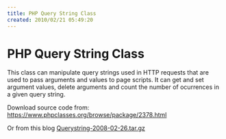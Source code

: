 ```yaml
---
title: PHP Query String Class
created: 2010/02/21 05:49:20
---
```


# PHP Query String Class

This class can manipulate query strings used in HTTP requests that are used to pass arguments and values to page scripts. It can get and set argument values, delete arguments and count the number of ocurrences in a given query string. 

Download source code from: <https://www.phpclasses.org/browse/package/2378.html> 

Or from this blog [Querystring-2008-02-26.tar.gz](https://www.olafrv.com/wp-content/uploads/2010/02/querystring-2008-02-26.tar.gz)